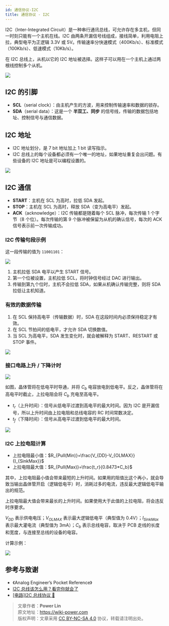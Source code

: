 ```yaml
---
id: 通信协议-I2C
title: 通信协议 - I2C
---
```


I2C（Inter-Integrated Circuit）是一种串行通讯总线，可允许存在多主机，但同一时刻只能有一个主机在线。I2C 由两条开漏信号线组成，接线简单，利用电阻上拉，典型电平为正逻辑 3.3V 或 5V。传输速率分快速模式（400Kb/s）、标准模式（100Kb/s）、低速模式（10Kb/s）。

在 I2C 总线上，从机以它的 I2C 地址被选择。这样子可以用在一个主机上通过两根线控制多个从机。

![](https://cos.wiki-power.com/img/20211026174634.png)

## I2C 的引脚

- **SCL**（serial clock）：由主机产生的方波，用来控制传输速率和数据的锁存。
- **SDA**（serial data）：这是一个 **半双工、同步** 的信号线，传输的数据包括地址、控制信号与通信数据。

## I2C 地址

- I2C 地址划分，是 7 bit 地址加上 1 bit 读写指示。
- I2C 总线上的每个设备都必须有一个唯一的地址，如果地址重复会出问题。有些设备的 I2C 地址是可以编程设置的。

![](https://cos.wiki-power.com/img/20211027112717.png)

## I2C 通信

- **START**：主机在 SCL 为高时，拉低 SDA 发起。
- **STOP**：主机在 SCL 为高时，释放 SDA（变为高电平）发起。
- **ACK**（acknowledge）：I2C 传输都是随着每个 SCL 脉冲，每次传输 1 个字节（8 个位）。每次传输的第 9 个脉冲被保留为从机的确认信号，每次的 ACK 信号表示前一次传输成功。

### I2C 传输句段示例

这一段传输的值为 `11001101`：

![](https://cos.wiki-power.com/img/20211104172952.png)

1. 主机拉低 SDA 电平以产生 START 信号。
2. 第一个位被设置，主机拉低 SCL，将时钟信号经过 DAC 进行输出。
3. 传输到第九个位时，主机不会拉低 SDA，如果从机确认传输完整，则将 SDA 拉低让主机知道。

### 有效的数据传输

1. 在 SCL 保持高电平（传输数据）时，SDA 在这段时间内必须保持稳定才有效。
2. 在 SCL 节拍间的低电平，才允许 SDA 切换数值。
3. 当 SCL 为高电平，SDA 发生变化时，就会被解释为 START、RESTART 或 STOP 事件。

![](https://cos.wiki-power.com/img/20211105172139.png)

### 接口电路上升 / 下降计时

![](https://cos.wiki-power.com/img/20211108093819.png)

如图，晶体管将在低电平时导通，并将 $C_b$ 电容放电到低电平。反之，晶体管将在高电平时截止，上拉电阻会将 $C_b$ 充电至高电平。

- $t_r$（上升时间）：信号从低电平过渡到高电平的最大时间。因为 I2C 是开漏信号，所以上升时间由上拉电阻和总线电容的 RC 时间常数决定。
- $t_f$（下降时间）：信号从高电平过渡到低电平的最大时间。

![](https://cos.wiki-power.com/img/20211108095142.png)

### I2C 上拉电阻计算

- 上拉电阻最小值：$R_{Pull(Min)}=\frac{V_{DD}-V_{OLMAX}}{I_{SinkMax}}$
- 上拉电阻最大值：$R_{Pull(Max)}=\frac{t_r}{0.8473*C_b}$

其中，上拉电阻最小值会带来最短的上升时间。如果用的阻值比这个再小，就会导致当输出晶体管开启（逻辑低电平）时，消耗过多的电流，违反最大逻辑低电平输出的规范。

上拉电阻最大值会带来最长的上升时间。如果使用大于此值的上拉电阻，将会违反时序要求。

$V_{DD}$ 表示供电电压；$V_{OLMAX}$ 表示最大逻辑低电平（典型值为 0.4V）；$I_{SinkMax}$ 表示最大灌电流（典型值为 3mA）；$C_b$ 表示总线电容，取决于 PCB 走线的长度和宽度，与连接至总线的设备的电容。

计算示例：

![](https://cos.wiki-power.com/img/20211108103406.png)

## 参考与致谢

- 《Analog Engineer’s Pocket Reference》
- [I2C 总线该怎么用？看完你就会了](https://mp.weixin.qq.com/s/IeL77NTyVdTdkcNtqjjFPA)
- [[电路]I2C 总线协议 🚧](https://zhenhuizhang.tk/post/dian-lu-i2c-zong-xian-xie-yi/)

> 文章作者：**Power Lin**  
> 原文地址：<https://wiki-power.com>  
> 版权声明：文章采用 [CC BY-NC-SA 4.0](https://creativecommons.org/licenses/by/4.0/deed.zh) 协议，转载请注明出处。
